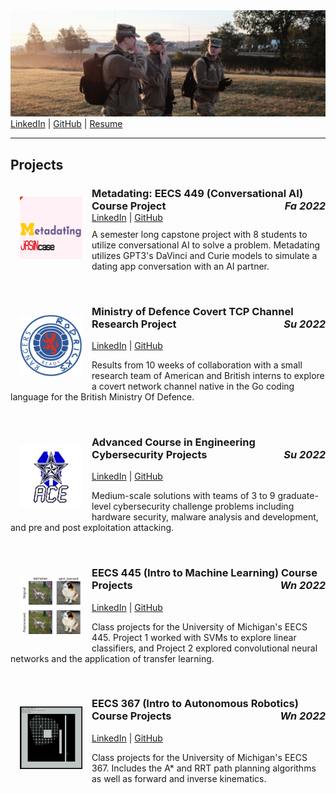 <!-- <BODY BGCOLOR="FFFFFF"> -->
<CENTER><IMG SRC="/assets/images/copyrotcnerdshit.JPG" ALIGN="BOTTOM"> </CENTER>
<a href="https://www.linkedin.com/in/owenthomasyoung/" target="_blank" rel="noopener noreferrer">LinkedIn</a> | <a href="https://github.com/otyoung" target="_blank" rel="noopener noreferrer">GitHub</a> | <a href="http://www.otyoung.com/assets/documents/Owen%20Young%20Resume.pdf" target="_blank" rel="noopener noreferrer">Resume</a>
<HR>
<section name="projects">
  <H2>Projects</H2>
  <div class="project-section">
    <img src="/assets/images/metadating.png" style="margin: 15px" align="left" width="100">
    <H3 style="margin-bottom: 0px">Metadating: EECS 449 (Conversational AI) Course Project<em><span style="float: right;">Fa 2022</span></em></H3>
    <a href="https://www.linkedin.com/in/owenthomasyoung/" target="_blank" rel="noopener noreferrer">LinkedIn</a> | <a href="https://github.com/otyoung" target="_blank" rel="noopener noreferrer">GitHub</a>
    <p style="margin-top: 10px">A semester long capstone project with 8 students to utilize conversational AI to solve a problem. Metadating utilizes GPT3's DaVinci and Curie models to simulate a dating app conversation with an AI partner.</p>
  </div>
  <br>
  <div class="project-section">
    <img src="/assets/images/rrPic.png" style="margin: 15px" align="left" width="100">
    <H3>Ministry of Defence Covert TCP Channel Research Project<em><span style="float: right;">Su 2022</span></em></H3>
    <a href="https://www.linkedin.com/in/owenthomasyoung/" target="_blank" rel="noopener noreferrer">LinkedIn</a> | <a href="https://github.com/otyoung" target="_blank" rel="noopener noreferrer">GitHub</a>
    <p>Results from 10 weeks of collaboration with a small research team of American and British interns to explore a covert network channel native in the Go coding language for the British Ministry Of Defence.</p>
  </div>
  <br>
  <div class="project-section">
    <img src="/assets/images/acePic.png" style="margin: 15px" align="left" width="100">
    <H3>Advanced Course in Engineering Cybersecurity Projects<em><span style="float: right;">Su 2022</span></em></H3>
    <a href="https://www.linkedin.com/in/owenthomasyoung/" target="_blank" rel="noopener noreferrer">LinkedIn</a> | <a href="https://github.com/otyoung" target="_blank" rel="noopener noreferrer">GitHub</a>
    <p>Medium-scale solutions with teams of 3 to 9 graduate-level cybersecurity challenge problems including hardware security, malware analysis and development, and pre and post exploitation attacking.</p>
  </div>
  <br>
  <div class="project-section">
    <img src="/assets/images/eecs445sc.png" style="margin: 15px" align="left" width="100">
    <H3>EECS 445 (Intro to Machine Learning) Course Projects<em><span style="float: right;">Wn 2022</span></em></H3>
    <a href="https://www.linkedin.com/in/owenthomasyoung/" target="_blank" rel="noopener noreferrer">LinkedIn</a> | <a href="https://github.com/otyoung" target="_blank" rel="noopener noreferrer">GitHub</a>
    <p>Class projects for the University of Michigan's EECS 445. Project 1 worked with SVMs to explore linear classifiers, and Project 2 explored convolutional neural networks and the application of transfer learning.</p>
  </div>
  <br>
  <div class="project-section">
    <img src="/assets/images/eecs367sc.png" style="margin: 15px" align="left" width="100">
    <H3>EECS 367 (Intro to Autonomous Robotics) Course Projects<em><span style="float: right;">Wn 2022</span></em></H3>
    <a href="https://www.linkedin.com/in/owenthomasyoung/" target="_blank" rel="noopener noreferrer">LinkedIn</a> | <a href="https://github.com/otyoung" target="_blank" rel="noopener noreferrer">GitHub</a>
    <p>Class projects for the University of Michigan's EECS 367. Includes the A* and RRT path planning algorithms as well as forward and inverse kinematics.</p>
  </div>
  <br>
<!--   <hr> -->
  </section>
